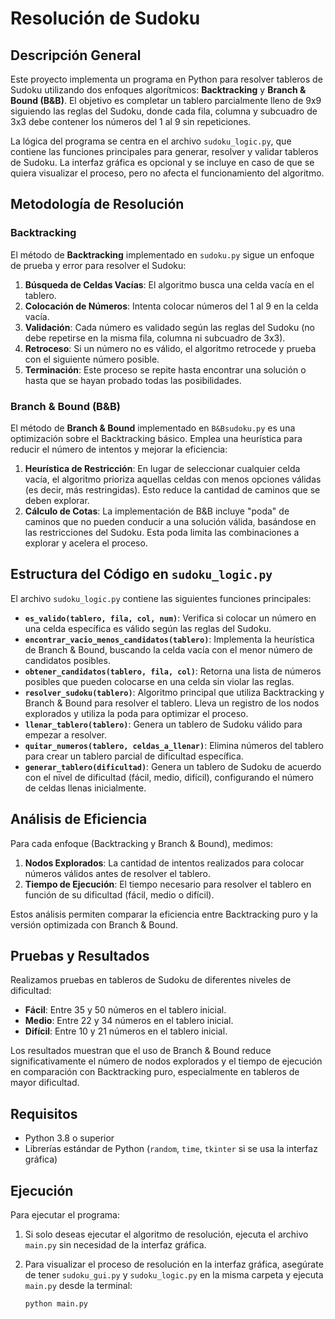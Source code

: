 # Resolución de Sudoku

## Descripción General

Este proyecto implementa un programa en Python para resolver tableros de Sudoku utilizando dos enfoques algorítmicos: **Backtracking** y **Branch & Bound (B&B)**. El objetivo es completar un tablero parcialmente lleno de 9x9 siguiendo las reglas del Sudoku, donde cada fila, columna y subcuadro de 3x3 debe contener los números del 1 al 9 sin repeticiones.

La lógica del programa se centra en el archivo `sudoku_logic.py`, que contiene las funciones principales para generar, resolver y validar tableros de Sudoku. La interfaz gráfica es opcional y se incluye en caso de que se quiera visualizar el proceso, pero no afecta el funcionamiento del algoritmo.

## Metodología de Resolución

### Backtracking

El método de **Backtracking** implementado en `sudoku.py` sigue un enfoque de prueba y error para resolver el Sudoku:

1. **Búsqueda de Celdas Vacías**: El algoritmo busca una celda vacía en el tablero.
2. **Colocación de Números**: Intenta colocar números del 1 al 9 en la celda vacía.
3. **Validación**: Cada número es validado según las reglas del Sudoku (no debe repetirse en la misma fila, columna ni subcuadro de 3x3).
4. **Retroceso**: Si un número no es válido, el algoritmo retrocede y prueba con el siguiente número posible.
5. **Terminación**: Este proceso se repite hasta encontrar una solución o hasta que se hayan probado todas las posibilidades.

### Branch & Bound (B&B)

El método de **Branch & Bound** implementado en `B&Bsudoku.py` es una optimización sobre el Backtracking básico. Emplea una heurística para reducir el número de intentos y mejorar la eficiencia:

1. **Heurística de Restricción**: En lugar de seleccionar cualquier celda vacía, el algoritmo prioriza aquellas celdas con menos opciones válidas (es decir, más restringidas). Esto reduce la cantidad de caminos que se deben explorar.
2. **Cálculo de Cotas**: La implementación de B&B incluye "poda" de caminos que no pueden conducir a una solución válida, basándose en las restricciones del Sudoku. Esta poda limita las combinaciones a explorar y acelera el proceso.

## Estructura del Código en `sudoku_logic.py`

El archivo `sudoku_logic.py` contiene las siguientes funciones principales:

- **`es_valido(tablero, fila, col, num)`**: Verifica si colocar un número en una celda específica es válido según las reglas del Sudoku.
- **`encontrar_vacio_menos_candidatos(tablero)`**: Implementa la heurística de Branch & Bound, buscando la celda vacía con el menor número de candidatos posibles.
- **`obtener_candidatos(tablero, fila, col)`**: Retorna una lista de números posibles que pueden colocarse en una celda sin violar las reglas.
- **`resolver_sudoku(tablero)`**: Algoritmo principal que utiliza Backtracking y Branch & Bound para resolver el tablero. Lleva un registro de los nodos explorados y utiliza la poda para optimizar el proceso.
- **`llenar_tablero(tablero)`**: Genera un tablero de Sudoku válido para empezar a resolver.
- **`quitar_numeros(tablero, celdas_a_llenar)`**: Elimina números del tablero para crear un tablero parcial de dificultad específica.
- **`generar_tablero(dificultad)`**: Genera un tablero de Sudoku de acuerdo con el nivel de dificultad (fácil, medio, difícil), configurando el número de celdas llenas inicialmente.

## Análisis de Eficiencia

Para cada enfoque (Backtracking y Branch & Bound), medimos:

1. **Nodos Explorados**: La cantidad de intentos realizados para colocar números válidos antes de resolver el tablero.
2. **Tiempo de Ejecución**: El tiempo necesario para resolver el tablero en función de su dificultad (fácil, medio o difícil).

Estos análisis permiten comparar la eficiencia entre Backtracking puro y la versión optimizada con Branch & Bound.

## Pruebas y Resultados

Realizamos pruebas en tableros de Sudoku de diferentes niveles de dificultad:
- **Fácil**: Entre 35 y 50 números en el tablero inicial.
- **Medio**: Entre 22 y 34 números en el tablero inicial.
- **Difícil**: Entre 10 y 21 números en el tablero inicial.

Los resultados muestran que el uso de Branch & Bound reduce significativamente el número de nodos explorados y el tiempo de ejecución en comparación con Backtracking puro, especialmente en tableros de mayor dificultad.

## Requisitos

- Python 3.8 o superior
- Librerías estándar de Python (`random`, `time`, `tkinter` si se usa la interfaz gráfica)

## Ejecución

Para ejecutar el programa:

1. Si solo deseas ejecutar el algoritmo de resolución, ejecuta el archivo `main.py` sin necesidad de la interfaz gráfica.
2. Para visualizar el proceso de resolución en la interfaz gráfica, asegúrate de tener `sudoku_gui.py` y `sudoku_logic.py` en la misma carpeta y ejecuta `main.py` desde la terminal:

   ```bash
   python main.py
   ```

